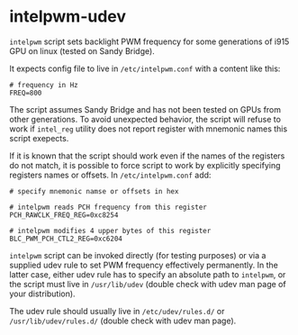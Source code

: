# intelpwm-udev

`intelpwm` script sets backlight PWM frequency for some generations of i915 GPU on linux (tested on Sandy Bridge).

It expects config file to live in `/etc/intelpwm.conf` with a content like this:

```
# frequency in Hz
FREQ=800
```

The script assumes Sandy Bridge and has not been tested on GPUs from other generations. To avoid unexpected behavior,
the script will refuse to work if `intel_reg` utility does not report register with mnemonic names this script exepects.

If it is known that the script should work even if the names of the registers do not match, it is possible to force
script to work by explicitly specifying registers names or offsets. In `/etc/intelpwm.conf` add:

```
# specify mnemonic namse or offsets in hex

# intelpwm reads PCH frequency from this register
PCH_RAWCLK_FREQ_REG=0xc8254

# intelpwm modifies 4 upper bytes of this register
BLC_PWM_PCH_CTL2_REG=0xc6204
```

`intelpwm` script can be invoked directly (for testing purposes) or via a supplied udev rule to set PWM frequency effectively
permanently. In the latter case, either udev rule has to specify an absolute path to `intelpwm`, or the script must live
in `/usr/lib/udev` (double check with udev man page of your distribution).

The udev rule should usually live in `/etc/udev/rules.d/` or `/usr/lib/udev/rules.d/` (double check with udev man page).

